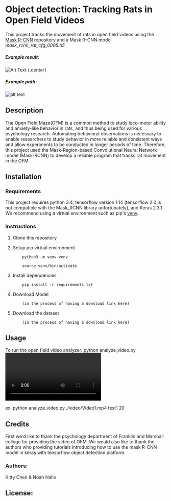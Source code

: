 # Object detection: Tracking Rats in Open Field Videos

This project tracks the movement of rats in open field videos using the [Mask R-CNN](https://github.com/matterport/Mask_RCNN) repository and a Mask R-CNN model *mask_rcnn_rat_cfg_0005.h5*

##### Example result:
![Alt Text](https://github.com/nhalle/rat-openfield-maskrcnn/blob/master/example.gif) {.center}
##### Example path:
![alt text](https://github.com/nhalle/rat-openfield-maskrcnn/blob/master/example_path_result.png)



## Description

The Open Field Maze(OFM) is a common method to study loco-motor ability and anxiety-like behavior in rats, and thus being used for various psychology research. Automating behavioral observations is necessary to enable researchers to study behavior in more reliable and consistent ways and allow experiments to be conducted in longer periods of time. Therefore, this project used the Mask-Region-based Convolutional Neural Network model (Mask-RCNN) to develop a reliable program that tracks rat movement in the OFM.


## Installation

### Requirements

This project requires python 3.4, tensorflow version 1.14 (tensorflow 2.0 is not compatible with the Mask_RCNN library unfortunately), and Keras 2.3.1. We recommend using a virtual environment such as pip's [venv](https://packaging.python.org/guides/installing-using-pip-and-virtual-environments/).

### Instructions

1. Clone this repository

2. Setup pip virtual environment

           python3 -m venv venv
            
           source venv/bin/activate

2. Install dependencies

           pip install -r requirements.txt

3. Download Model 
      
           (in the process of having a download link here)

4. Download the dataset
      
           (in the process of having a download link here)


## Usage

To run the open field video analyzer:
python analyze_video.py <path of video> <video name> <number of frames>

ex.
python analyze_video.py ./video/Video1.mp4 test1 20


## Credits

First we'd like to thank the psychology department of Franklin and Marshall college for providing the video of OFM. We would also like to thank the authors who providing tutorials introducing how to use the mask R-CNN model in keras with tensorflow object detection platform

### Authors: 
Kitty Chen & Noah Halle


## License:
